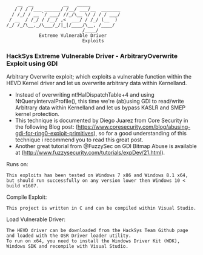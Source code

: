 ```
    __  __           __   _____           
   / / / /___ ______/ /__/ ___/__  _______
  / /_/ / __ `/ ___/ //_/\__ \/ / / / ___/
 / __  / /_/ / /__/ ,<  ___/ / /_/ (__  ) 
/_/ /_/\__,_/\___/_/|_|/____/\__, /____/  
                            /____/        
			Extreme Vulnerable Driver
							Exploits
```

### HackSys Extreme Vulnerable Driver - ArbitraryOverwrite Exploit using GDI

Arbitrary Overwrite exploit; which exploits a vulnerable function within the HEVD Kernel driver and let us overwrite arbitrary data within Kernelland.

* Instead of overwriting nt!HalDispatchTable+4 and using NtQueryIntervalProfile(), this time we're (ab)using GDI to read/write Arbitrary data within Kernelland and let us bypass KASLR and SMEP kernel protection. 
* This technique is documented by Diego Juarez from Core Security in the following Blog post: (https://www.coresecurity.com/blog/abusing-gdi-for-ring0-exploit-primitives), so for a good understanding of this technique i recommend you to read this great post.
* Another great tutorial from @FuzzySec on GDI Bitmap Abuse is available at (http://www.fuzzysecurity.com/tutorials/expDev/21.html).

  
Runs on:

```
This exploits has been tested on Windows 7 x86 and Windows 8.1 x64, but should run successfully on any version lower then Windows 10 < build v1607.
``` 

Compile Exploit:

```
This project is written in C and can be compiled within Visual Studio.
```

Load Vulnerable Driver:

```
The HEVD driver can be downloaded from the HackSys Team Github page and loaded with the OSR Driver loader utility.
To run on x64, you need to install the Windows Driver Kit (WDK), Windows SDK and recompile with Visual Studio.
```
